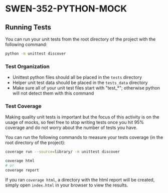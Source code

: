 # SWEN-352-PYTHON-MOCK
## Running Tests

You can run your unit tests from the root directory of the project with the following command:
```bash
python -m unittest discover
```

### Test Organization
- Unittest python files should all be placed in the `tests` directory
- Helper unit test data should be placed in the `tests_data` directory
- Make sure all of your unit test files start with "test_*"; otherwise python will not detect them with this command

### Test Coverage

Making quality unit tests is important but the focus of this activity is on the usage of mocks, so feel free to stop writing tests once you hit 95% coverage and do not worry about the number of tests you have.

You can run the following commands to measure your tests coverage (in the root directory of the project):

```bash
coverage run --source=library/ -m unittest discover
```
```bash
coverage html
# or
coverage report
```


If you ran `coverage html`, a directory with the html report will be created, simply open `index.html` in your browser to view the results.
